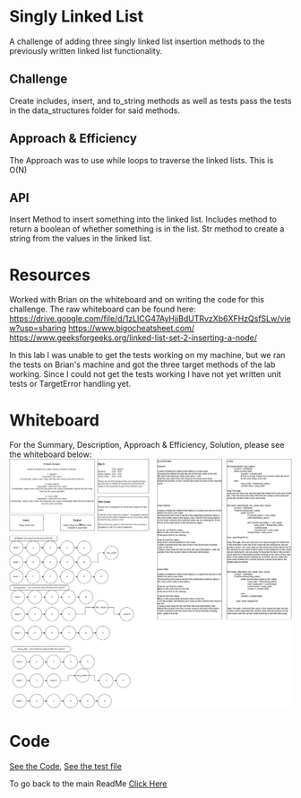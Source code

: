 # Singly Linked List
A challenge of adding three singly linked list insertion methods to the previously written linked list functionality.

## Challenge
Create includes, insert, and to_string methods as well as tests pass the tests in the data_structures folder for said methods.

## Approach & Efficiency
The Approach was to use while loops to traverse the linked lists. This is O(N)

## API
Insert Method to insert something into the linked list.
Includes method to return a boolean of whether something is in the list.
Str method to create a string from the values in the linked list.

# Resources
Worked with Brian on the whiteboard and on writing the code for this challenge.
The raw whiteboard can be found here: https://drive.google.com/file/d/1zLICG47AyHjjBdUTRvzXb6XFHzQsfSLw/view?usp=sharing
https://www.bigocheatsheet.com/
https://www.geeksforgeeks.org/linked-list-set-2-inserting-a-node/

In this lab I was unable to get the tests working on my machine, but we ran the tests on Brian's machine and got the three target methods of the lab working. Since I could not get the tests working I have not yet written unit tests or TargetError handling yet.

# Whiteboard
For the Summary, Description, Approach & Efficiency, Solution, please see the whiteboard below:
![See my work here](/python/code_challenges/linked_list_insertions/CC6WB.drawio.png)

# Code
[See the Code](python/code_challenges/linked_list_insertions/linked_list.py), [See the test file](python/code_challenges/linked_list_insertions/test_linked_list_insertions.py)

To go back to the main ReadMe [Click Here](../../README.md)
